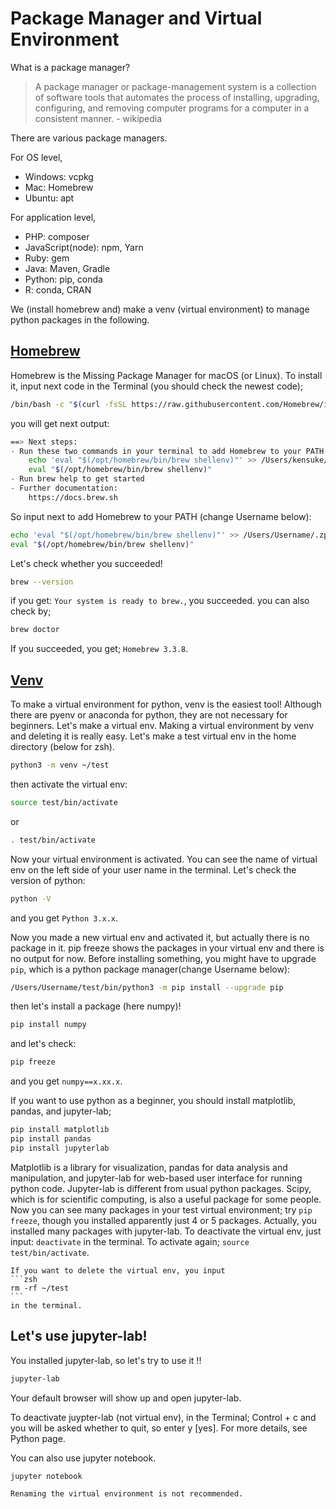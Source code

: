# Package Manager and Virtual Environment

What is a package manager?
> A package manager or package-management system is a collection of software tools that automates the process of installing, upgrading, configuring, and removing computer programs for a computer in a consistent manner. - wikipedia


There are various package managers.

For OS level, 
- Windows: vcpkg
- Mac: Homebrew
- Ubuntu: apt

For application level,
- PHP: composer
- JavaScript(node): npm, Yarn
- Ruby: gem
- Java: Maven, Gradle
- Python: pip, conda
- R: conda, CRAN

We (install homebrew and) make a venv (virtual environment) to manage python packages in the following.

## [Homebrew](https://docs.brew.sh/Installation)
Homebrew is the Missing Package Manager for macOS (or Linux).
To install it, input next code in the Terminal (you should check the newest code);
```zsh
/bin/bash -c "$(curl -fsSL https://raw.githubusercontent.com/Homebrew/install/HEAD/install.sh)"
```

you will get next output:
```zsh
==> Next steps:
- Run these two commands in your terminal to add Homebrew to your PATH:
    echo 'eval "$(/opt/homebrew/bin/brew shellenv)"' >> /Users/kensuke/.zprofile
    eval "$(/opt/homebrew/bin/brew shellenv)"
- Run brew help to get started
- Further documentation:
    https://docs.brew.sh
```

So input next to add Homebrew to your PATH (change Username below):
```zsh
echo 'eval "$(/opt/homebrew/bin/brew shellenv)"' >> /Users/Username/.zprofile
eval "$(/opt/homebrew/bin/brew shellenv)"
```

Let's check whether you succeeded!
```zsh
brew --version
```

if you get: `Your system is ready to brew.`, you succeeded.
you can also check by;
```zsh
brew doctor
```
If you succeeded, you get; `Homebrew 3.3.8`.

## [Venv](https://docs.python.org/3/library/venv.html)
To make a virtual environment for python, venv is the easiest tool! Although there are pyenv or anaconda for python, they are not necessary for beginners.
Let's make a virtual env.
Making a virtual environment by venv and deleting it is really easy. Let's make a test virtual env in the home directory (below for zsh).

```zsh
python3 -m venv ~/test
```
then activate the virtual env:
```zsh
source test/bin/activate
```
or 
```zsh
. test/bin/activate
```

Now your virtual environment is activated. You can see the name of virtual env on the left side of your user name in the terminal.
Let's check the version of python:
```zsh
python -V
```
and you get `Python 3.x.x`.

Now you made a new virtual env and activated it, but actually there is no package in it.
pip freeze shows the packages in your virtual env and there is no output for now. 
Before installing something, you might have to upgrade `pip`, which is a python package manager(change Username below):
```zsh
/Users/Username/test/bin/python3 -m pip install --upgrade pip
```
then let's install a package (here numpy)!
```zsh
pip install numpy
```
and let's check:
```zsh
pip freeze
```
and you get `numpy==x.xx.x`.

If you want to use python as a beginner, you should install matplotlib, pandas, and jupyter-lab;
```zsh
pip install matplotlib
pip install pandas
pip install jupyterlab
```

Matplotlib is a library for visualization, pandas for data analysis and manipulation, and jupyter-lab for web-based user interface for running python code. Jupyter-lab is different from usual python packages.
Scipy, which is for scientific computing, is also a useful package for some people.
Now you can see many packages in your test virtual environment; try `pip freeze`, though you installed apparently just 4 or 5 packages. Actually, you installed many packages with jupyter-lab.
To deactivate the virtual env, just input: `deactivate` in the terminal. To activate again; `source test/bin/activate`.

````{warning}
If you want to delete the virtual env, you input 
```zsh
rm -rf ~/test
```
in the terminal.
````

## Let's use jupyter-lab!
You installed jupyter-lab, so let's try to use it !!

```zsh
jupyter-lab
```
Your default browser will show up and open jupyter-lab.

To deactivate juypter-lab (not virtual env), in the Terminal; Control + c and you will be asked whether to quit, so enter y [yes]. 
For more details, see Python page.

You can also use jupyter notebook.
```zsh
jupyter notebook
```

```{note}
Renaming the virtual environment is not recommended.
```


